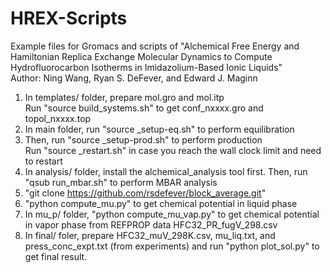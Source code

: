 # HREX-Scripts
 Example files for Gromacs and scripts of "Alchemical Free Energy and Hamiltonian Replica Exchange Molecular Dynamics to Compute Hydrofluorocarbon Isotherms in Imidazolium-Based Ionic Liquids" \
 Author: Ning Wang, Ryan S. DeFever, and Edward J. Maginn
 1. In templates/ folder, prepare mol.gro and mol.itp \
    Run "source build_systems.sh" to get conf_nxxxx.gro and topol_nxxxx.top
 2. In main folder, run "source _setup-eq.sh" to perform equilibration 
 3. Then, run "source _setup-prod.sh" to perform production \
    Run "source _restart.sh" in case you reach the wall clock limit and need to restart 
 4. In analysis/ folder, install the alchemical_analysis tool first. 
    Then, run "qsub run_mbar.sh" to perform MBAR analysis
 5. "git clone https://github.com/rsdefever/block_average.git"
 6. "python compute_mu.py" to get chemical potential in liquid phase
 7. In mu_p/ folder, "python compute_mu_vap.py" to get chemical potential in vapor phase from REFPROP data HFC32_PR_fugV_298.csv
 8. In final/ foler, prepare HFC32_muV_298K.csv, mu_liq.txt, and press_conc_expt.txt (from experiments) and run "python plot_sol.py" to get final result.
 
